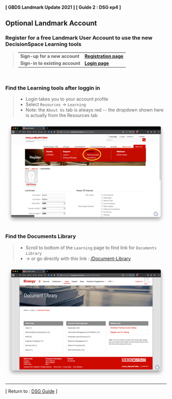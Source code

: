 #### [ GBDS Landmark Update 2021 ] [ Guide 2 : DSG ep4 ]


## Optional Landmark Account

### Register for a free Landmark User Account to use the new DecisionSpace Learning tools

<blockquote>
<table>
<tr>
  <td><b>Sign-up for a new account</b></td>
  <td><b><a href="https://identity.halliburton.com/CustomSelfReg/register.jsp?xHalTemp=ienergy">Registration page</a></b></td>
</tr>
<tr>
  <td><b>Sign-in to existing account</b></td>
  <td><b><a href="https://www.landmark.solutions/Login?returnurl=%2f">Login page</a></b></td>
</tr>
</table>
</blockquote>

<br>

### Find the Learning tools after loggin in

> * Login takes you to your account profile
> * Select `Resources` &#x2192; `Learning`
> * Note: the `About Us` tab is always red -- the dropdown shown here is actually from the Resources tab

<img src="../../img/guide2/register/account-4-learning.png" />


### Find the Documents Library

> * Scroll to bottom of the `Learning` page to find link for `Documents Library`
> * &#x2192; or go directly with this link : [/Document-Library](https://www.landmark.solutions/Resources/Learning/Document-Library)

<img src="../../img/guide2/register/account-5-library.png" />


<hr>

[ Return to : [DSG Guide](./dsg-guide.md) ]


